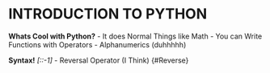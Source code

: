 # INTRODUCTION TO PYTHON # 

**Whats Cool with Python?**
    - It does Normal Things like Math 
    - You can Write Functions with Operators
    - Alphanumerics (duhhhhh)

**Syntax!**
    *[::-1]*
        - Reversal Operator (I Think) {#Reverse}